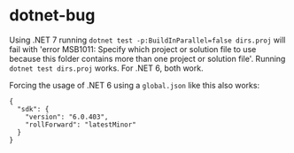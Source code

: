 # dotnet-bug

Using .NET 7 running `dotnet test -p:BuildInParallel=false dirs.proj` will fail with 'error MSB1011: Specify which project or solution file to use because this folder contains more than one project or solution file'. Running `dotnet test dirs.proj` works. For .NET 6, both work.

Forcing the usage of .NET 6 using a `global.json` like this also works:
```
{
  "sdk": {
    "version": "6.0.403",
    "rollForward": "latestMinor"
  }
}
```
